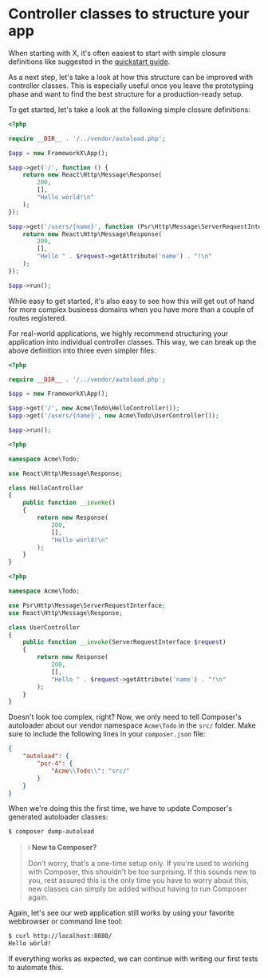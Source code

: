 # Controller classes to structure your app

When starting with X, it's often easiest to start with simple closure definitions like suggested in the [quickstart guide](../getting-started/quickstart.md).

As a next step, let's take a look at how this structure can be improved with controller classes.
This is especially useful once you leave the prototyping phase and want to find the best structure for a production-ready setup.

To get started, let's take a look at the following simple closure definitions:

```php title="public/index.php"
<?php

require __DIR__ . '/../vendor/autoload.php';

$app = new FrameworkX\App();

$app->get('/', function () {
    return new React\Http\Message\Response(
        200,
        [],
        "Hello wörld!\n"
    );
});

$app->get('/users/{name}', function (Psr\Http\Message\ServerRequestInterface $request) {
    return new React\Http\Message\Response(
        200,
        [],
        "Hello " . $request->getAttribute('name') . "!\n"
    );
});

$app->run();
```

While easy to get started, it's also easy to see how this will get out of hand for more complex
business domains when you have more than a couple of routes registered.

For real-world applications, we highly recommend structuring your application
into individual controller classes. This way, we can break up the above
definition into three even simpler files:

```php title="public/index.php"
<?php

require __DIR__ . '/../vendor/autoload.php';

$app = new FrameworkX\App();

$app->get('/', new Acme\Todo\HelloController());
$app->get('/users/{name}', new Acme\Todo\UserController());

$app->run();
```

```php title="src/HelloController.php"
<?php

namespace Acme\Todo;

use React\Http\Message\Response;

class HelloController
{
    public function __invoke()
    {
        return new Response(
            200,
            [],
            "Hello wörld!\n"
        );
    }
}
```

```php title="src/UserController.php"
<?php

namespace Acme\Todo;

use Psr\Http\Message\ServerRequestInterface;
use React\Http\Message\Response;

class UserController
{
    public function __invoke(ServerRequestInterface $request)
    {
        return new Response(
            200,
            [],
            "Hello " . $request->getAttribute('name') . "!\n"
        );
    }
}
```

Doesn't look too complex, right? Now, we only need to tell Composer's autoloader
about our vendor namespace `Acme\Todo` in the `src/` folder. Make sure to include
the following lines in your `composer.json` file:

```json title="composer.json"
{
    "autoload": {
        "psr-4": {
            "Acme\\Todo\\": "src/"
        }
    }
}
```

When we're doing this the first time, we have to update Composer's generated
autoloader classes:

```bash
$ composer dump-autoload
```

> ℹ️ **New to Composer?**
>
> Don't worry, that's a one-time setup only. If you're used to working with
Composer, this shouldn't be too surprising. If this sounds new to you, rest
assured this is the only time you have to worry about this, new classes can
simply be added without having to run Composer again.

Again, let's see our web application still works by using your favorite
webbrowser or command line tool:

```bash
$ curl http://localhost:8080/
Hello wörld!
```

If everything works as expected, we can continue with writing our first tests to automate this.
